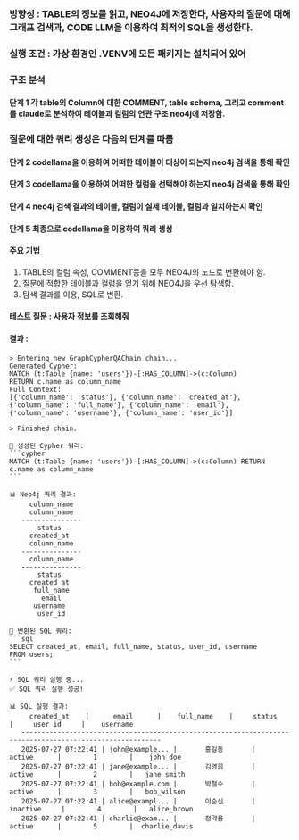 ### 방향성 : TABLE의 정보를 읽고, NEO4J에 저장한다, 사용자의 질문에 대해 그래프 검색과, CODE LLM을 이용하여 최적의 SQL을 생성한다.
### 실행 조건 : 가상 환경인 .VENV에 모든 패키지는 설치되어 있어
### 구조 분석 
#### 단계 1 각 table의 Column에 대한 COMMENT, table schema, 그리고 comment를 claude로 분석하여 테이블과 컬럼의 연관 구조 neo4j에 저장함.
### 질문에 대한 쿼리 생성은 다음의 단계를 따름
#### 단계 2 codellama을 이용하여 어떠한 테이블이 대상이 되는지 neo4j 검색을 통해 확인
#### 단계 3 codellama을 이용하여 어떠한 컬럼을 선택해야 하는지 neo4j 검색을 통해 확인
#### 단계 4 neo4j 검색 결과의 테이블, 컬럼이 실제 테이블, 컬럼과 일치하는지 확인
#### 단계 5 최종으로 codellama을 이용하여 쿼리 생성

#### 주요 기법
1. TABLE의 컬럼 속성, COMMENT등을 모두 NEO4J의 노드로 변환해야 함.
2. 질문에 적합한 테이블과 컬럼을 얻기 위해 NEO4J을 우선 탐색함.
3. 탐색 결과를 이용, SQL로 변환.

#### 테스트 질문 : 사용자 정보를 조회해줘

#### 결과 : 
~~~
> Entering new GraphCypherQAChain chain...
Generated Cypher:
MATCH (t:Table {name: 'users'})-[:HAS_COLUMN]->(c:Column)
RETURN c.name as column_name
Full Context:
[{'column_name': 'status'}, {'column_name': 'created_at'}, {'column_name': 'full_name'}, {'column_name': 'email'}, {'column_name': 'username'}, {'column_name': 'user_id'}]

> Finished chain.

📝 생성된 Cypher 쿼리:
```cypher
MATCH (t:Table {name: 'users'})-[:HAS_COLUMN]->(c:Column) RETURN c.name as column_name
```

📊 Neo4j 쿼리 결과:
     column_name
     column_name
   ---------------
       status
     created_at
     column_name
   ---------------
     column_name
   ---------------
       status
     created_at
      full_name
        email
      username
       user_id

🔄 변환된 SQL 쿼리:
```sql
SELECT created_at, email, full_name, status, user_id, username
FROM users;
```

⚡ SQL 쿼리 실행 중...
✅ SQL 쿼리 실행 성공!

📊 SQL 실행 결과:
     created_at    |      email      |    full_name    |     status      |     user_id     |    username
   ---------------------------------------------------------------------------------------------------------
   2025-07-27 07:22:41 | john@example... |       홍길동       |     active      |        1        |    john_doe
   2025-07-27 07:22:41 | jane@example... |       김영희       |     active      |        2        |   jane_smith
   2025-07-27 07:22:41 | bob@example.com |       박철수       |     active      |        3        |   bob_wilson
   2025-07-27 07:22:41 | alice@exampl... |       이순신       |    inactive     |        4        |   alice_brown
   2025-07-27 07:22:41 | charlie@exam... |       정약용       |     active      |        5        |  charlie_davis

~~~